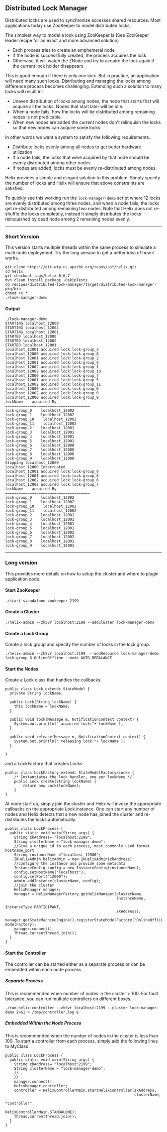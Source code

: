 <!---
Licensed to the Apache Software Foundation (ASF) under one
or more contributor license agreements.  See the NOTICE file
distributed with this work for additional information
regarding copyright ownership.  The ASF licenses this file
to you under the Apache License, Version 2.0 (the
"License"); you may not use this file except in compliance
with the License.  You may obtain a copy of the License at

  http://www.apache.org/licenses/LICENSE-2.0

Unless required by applicable law or agreed to in writing,
software distributed under the License is distributed on an
"AS IS" BASIS, WITHOUT WARRANTIES OR CONDITIONS OF ANY
KIND, either express or implied.  See the License for the
specific language governing permissions and limitations
under the License.
-->
Distributed Lock Manager
------------------------
Distributed locks are used to synchronize accesses shared resources. Most applications today use ZooKeeper to model distributed locks.

The simplest way to model a lock using ZooKeeper is (See ZooKeeper leader recipe for an exact and more advanced solution)

* Each process tries to create an emphemeral node
* If the node is successfully created, the process acquires the lock
* Otherwise, it will watch the ZNode and try to acquire the lock again if the current lock holder disappears

This is good enough if there is only one lock. But in practice, an application will need many such locks. Distributing and managing the locks among difference process becomes challenging. Extending such a solution to many locks will result in:

* Uneven distribution of locks among nodes; the node that starts first will acquire all the locks. Nodes that start later will be idle.
* When a node fails, how the locks will be distributed among remaining nodes is not predicable.
* When new nodes are added the current nodes don\'t relinquish the locks so that new nodes can acquire some locks

In other words we want a system to satisfy the following requirements.

* Distribute locks evenly among all nodes to get better hardware utilization
* If a node fails, the locks that were acquired by that node should be evenly distributed among other nodes
* If nodes are added, locks must be evenly re-distributed among nodes.

Helix provides a simple and elegant solution to this problem. Simply specify the number of locks and Helix will ensure that above constraints are satisfied.

To quickly see this working run the `lock-manager-demo` script where 12 locks are evenly distributed among three nodes, and when a node fails, the locks get re-distributed among remaining two nodes. Note that Helix does not re-shuffle the locks completely, instead it simply distributes the locks relinquished by dead node among 2 remaining nodes evenly.

----------------------------------------------------------------------------------------

### Short Version
This version starts multiple threads within the same process to simulate a multi node deployment. Try the long version to get a better idea of how it works.

```
git clone https://git-wip-us.apache.org/repos/asf/helix.git
cd helix
git checkout tags/helix-0.6.7
mvn clean install package -DskipTests
cd recipes/distributed-lock-manager/target/distributed-lock-manager-pkg/bin
chmod +x *
./lock-manager-demo
```

#### Output

```
./lock-manager-demo
STARTING localhost_12000
STARTING localhost_12002
STARTING localhost_12001
STARTED localhost_12000
STARTED localhost_12002
STARTED localhost_12001
localhost_12001 acquired lock:lock-group_3
localhost_12000 acquired lock:lock-group_8
localhost_12001 acquired lock:lock-group_2
localhost_12001 acquired lock:lock-group_4
localhost_12002 acquired lock:lock-group_1
localhost_12002 acquired lock:lock-group_10
localhost_12000 acquired lock:lock-group_7
localhost_12001 acquired lock:lock-group_5
localhost_12002 acquired lock:lock-group_11
localhost_12000 acquired lock:lock-group_6
localhost_12002 acquired lock:lock-group_0
localhost_12000 acquired lock:lock-group_9
lockName    acquired By
======================================
lock-group_0    localhost_12002
lock-group_1    localhost_12002
lock-group_10    localhost_12002
lock-group_11    localhost_12002
lock-group_2    localhost_12001
lock-group_3    localhost_12001
lock-group_4    localhost_12001
lock-group_5    localhost_12001
lock-group_6    localhost_12000
lock-group_7    localhost_12000
lock-group_8    localhost_12000
lock-group_9    localhost_12000
Stopping localhost_12000
localhost_12000 Interrupted
localhost_12001 acquired lock:lock-group_9
localhost_12001 acquired lock:lock-group_8
localhost_12002 acquired lock:lock-group_6
localhost_12002 acquired lock:lock-group_7
lockName    acquired By
======================================
lock-group_0    localhost_12002
lock-group_1    localhost_12002
lock-group_10    localhost_12002
lock-group_11    localhost_12002
lock-group_2    localhost_12001
lock-group_3    localhost_12001
lock-group_4    localhost_12001
lock-group_5    localhost_12001
lock-group_6    localhost_12002
lock-group_7    localhost_12002
lock-group_8    localhost_12001
lock-group_9    localhost_12001

```

----------------------------------------------------------------------------------------

### Long version
This provides more details on how to setup the cluster and where to plugin application code.

#### Start ZooKeeper

```
./start-standalone-zookeeper 2199
```

#### Create a Cluster

```
./helix-admin --zkSvr localhost:2199 --addCluster lock-manager-demo
```

#### Create a Lock Group

Create a lock group and specify the number of locks in the lock group.

```
./helix-admin --zkSvr localhost:2199  --addResource lock-manager-demo lock-group 6 OnlineOffline --mode AUTO_REBALANCE
```

#### Start the Nodes

Create a Lock class that handles the callbacks.

```
public class Lock extends StateModel {
  private String lockName;

  public Lock(String lockName) {
    this.lockName = lockName;
  }

  public void lock(Message m, NotificationContext context) {
    System.out.println(" acquired lock:"+ lockName );
  }

  public void release(Message m, NotificationContext context) {
    System.out.println(" releasing lock:"+ lockName );
  }

}
```

and a LockFactory that creates Locks

```
public class LockFactory extends StateModelFactory<Lock> {
    /* Instantiates the lock handler, one per lockName */
    public Lock create(String lockName) {
        return new Lock(lockName);
    }
}
```

At node start up, simply join the cluster and Helix will invoke the appropriate callbacks on the appropriate Lock instance. One can start any number of nodes and Helix detects that a new node has joined the cluster and re-distributes the locks automatically.

```
public class LockProcess {
  public static void main(String args) {
    String zkAddress= "localhost:2199";
    String clusterName = "lock-manager-demo";
    //Give a unique id to each process, most commonly used format hostname_port
    String instanceName ="localhost_12000";
    ZKHelixAdmin helixAdmin = new ZKHelixAdmin(zkAddress);
    //configure the instance and provide some metadata
    InstanceConfig config = new InstanceConfig(instanceName);
    config.setHostName("localhost");
    config.setPort("12000");
    admin.addInstance(clusterName, config);
    //join the cluster
    HelixManager manager;
    manager = HelixManagerFactory.getHelixManager(clusterName,
                                                  instanceName,
                                                  InstanceType.PARTICIPANT,
                                                  zkAddress);
    manager.getStateMachineEngine().registerStateModelFactory("OnlineOffline", modelFactory);
    manager.connect();
    Thread.currentThread.join();
  }
}
```

#### Start the Controller

The controller can be started either as a separate process or can be embedded within each node process

##### Separate Process
This is recommended when number of nodes in the cluster \> 100. For fault tolerance, you can run multiple controllers on different boxes.

```
./run-helix-controller --zkSvr localhost:2199 --cluster lock-manager-demo 2>&1 > /tmp/controller.log &
```

##### Embedded Within the Node Process
This is recommended when the number of nodes in the cluster is less than 100. To start a controller from each process, simply add the following lines to MyClass

```
public class LockProcess {
  public static void main(String args) {
    String zkAddress= "localhost:2199";
    String clusterName = "lock-manager-demo";
    // .
    // .
    manager.connect();
    HelixManager controller;
    controller = HelixControllerMain.startHelixController(zkAddress,
                                                          clusterName,
                                                          "controller",
                                                          HelixControllerMain.STANDALONE);
    Thread.currentThread.join();
  }
}
```
